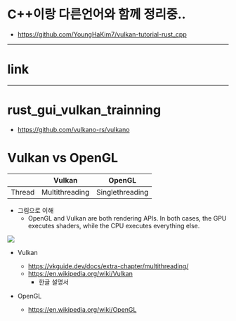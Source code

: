 # C++이랑 다른언어와 함께 정리중..
- https://github.com/YoungHaKim7/vulkan-tutorial-rust_cpp

<hr />

# link

<hr />

# rust_gui_vulkan_trainning

- https://github.com/vulkano-rs/vulkano



# Vulkan vs OpenGL

||Vulkan|OpenGL|
|-|-|-|
|Thread|Multithreading|Singlethreading|

- 그림으로 이해
  - OpenGL and Vulkan are both rendering APIs. In both cases, the GPU executes shaders, while the CPU executes everything else.

<img src="https://upload.wikimedia.org/wikipedia/commons/thumb/e/e6/Division_of_labor_cpu_and_gpu.svg/500px-Division_of_labor_cpu_and_gpu.svg.png" />

- Vulkan
  - https://vkguide.dev/docs/extra-chapter/multithreading/
  - https://en.wikipedia.org/wiki/Vulkan
    - 한글 설명서

- OpenGL
  - https://en.wikipedia.org/wiki/OpenGL
